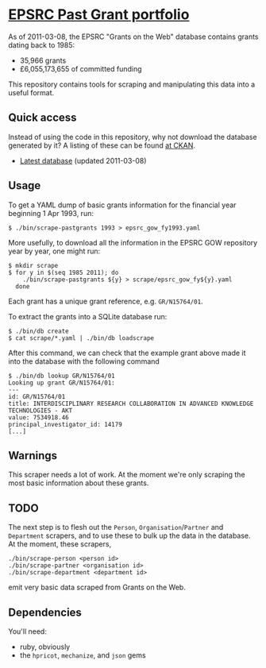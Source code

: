 # [EPSRC Past Grant portfolio](http://gow.epsrc.ac.uk/SearchPastGrant.aspx)

As of 2011-03-08, the EPSRC "Grants on the Web" database contains grants dating back to 1985:

- 35,966 grants
- £6,055,173,655 of committed funding

This repository contains tools for scraping and manipulating this data into a useful format.

## Quick access

Instead of using the code in this repository, why not download the database generated by it? A listing of these can be found [at CKAN](http://storage.ckan.net/epsrc-gow).

- [Latest database](http://storage.ckan.net/epsrc-gow/grants-20110308.tbz2) (updated 2011-03-08)

## Usage

To get a YAML dump of basic grants information for the financial year beginning 1 Apr 1993, run:

    $ ./bin/scrape-pastgrants 1993 > epsrc_gow_fy1993.yaml

More usefully, to download all the information in the EPSRC GOW repository year by year, one might run:

    $ mkdir scrape
    $ for y in $(seq 1985 2011); do
        ./bin/scrape-pastgrants ${y} > scrape/epsrc_gow_fy${y}.yaml
      done

Each grant has a unique grant reference, e.g. `GR/N15764/01`.

To extract the grants into a SQLite database run:

    $ ./bin/db create
    $ cat scrape/*.yaml | ./bin/db loadscrape

After this command, we can check that the example grant above made it into the database with the following command

    $ ./bin/db lookup GR/N15764/01
    Looking up grant GR/N15764/01:
    ---
    id: GR/N15764/01
    title: INTERDISCIPLINARY RESEARCH COLLABORATION IN ADVANCED KNOWLEDGE TECHNOLOGIES - AKT
    value: 7534918.46
    principal_investigator_id: 14179
    [...]

## Warnings

This scraper needs a lot of work. At the moment we're only scraping the most basic information about these grants.

## TODO

The next step is to flesh out the `Person`, `Organisation`/`Partner` and `Department` scrapers, and to use these to bulk up the data in the database. At the moment, these scrapers,

    ./bin/scrape-person <person id>
    ./bin/scrape-partner <organisation id>
    ./bin/scrape-department <department id>

emit very basic data scraped from Grants on the Web.

## Dependencies

You'll need:

- ruby, obviously
- the `hpricot`, `mechanize`, and `json` gems

